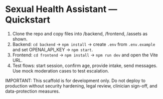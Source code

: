 # Sexual Health Assistant — Quickstart
1. Clone the repo and copy files into /backend, /frontend, /assets as shown.
2. Backend: `cd backend` -> `npm install` -> create `.env` from `.env.example` and set OPENAI_API_KEY -> `npm start`.
3. Frontend: `cd frontend` -> `npm install` -> `npm run dev` and open the Vite URL.
4. Test flows: start session, confirm age, provide intake, send messages. Use mock moderation cases to test escalation.

IMPORTANT: This scaffold is for development only. Do not deploy to production without security hardening, legal review, clinician sign-off, and data-protection measures.
